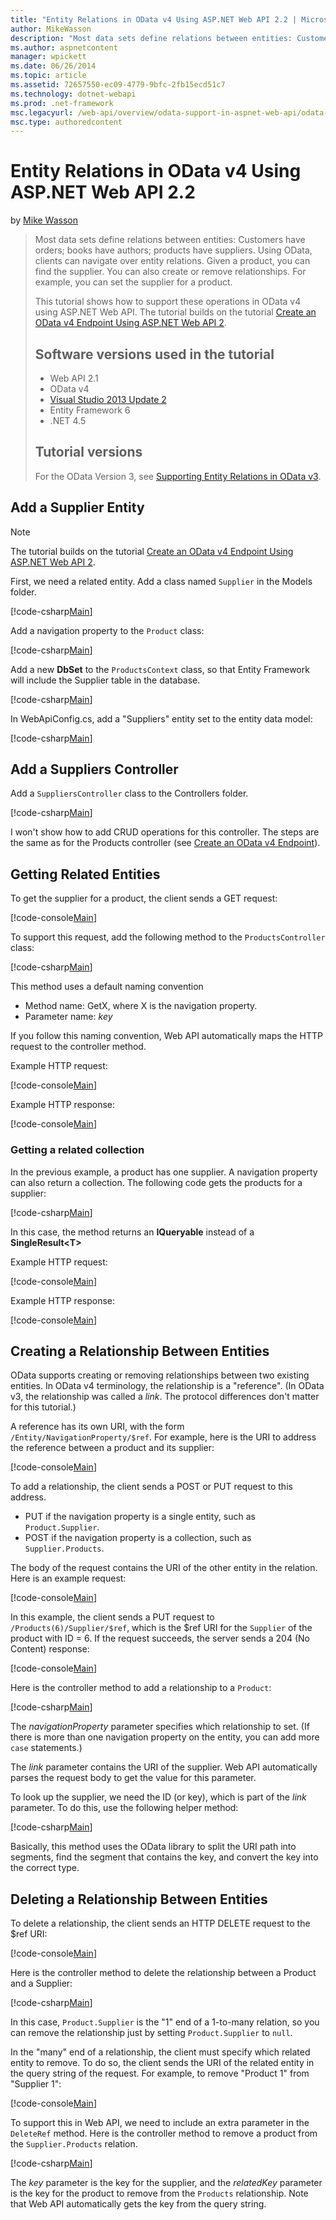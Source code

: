 ```yaml
---
title: "Entity Relations in OData v4 Using ASP.NET Web API 2.2 | Microsoft Docs"
author: MikeWasson
description: "Most data sets define relations between entities: Customers have orders; books have authors; products have suppliers. Using OData, clients can navigate over..."
ms.author: aspnetcontent
manager: wpickett
ms.date: 06/26/2014
ms.topic: article
ms.assetid: 72657550-ec09-4779-9bfc-2fb15ecd51c7
ms.technology: dotnet-webapi
ms.prod: .net-framework
msc.legacyurl: /web-api/overview/odata-support-in-aspnet-web-api/odata-v4/entity-relations-in-odata-v4
msc.type: authoredcontent
---
```

Entity Relations in OData v4 Using ASP.NET Web API 2.2
====================
by [Mike Wasson](https://github.com/MikeWasson)

> Most data sets define relations between entities: Customers have orders; books have authors; products have suppliers. Using OData, clients can navigate over entity relations. Given a product, you can find the supplier. You can also create or remove relationships. For example, you can set the supplier for a product.
> 
> This tutorial shows how to support these operations in OData v4 using ASP.NET Web API. The tutorial builds on the tutorial [Create an OData v4 Endpoint Using ASP.NET Web API 2](create-an-odata-v4-endpoint.md).
> 
> ## Software versions used in the tutorial
> 
> 
> - Web API 2.1
> - OData v4
> - [Visual Studio 2013 Update 2](https://www.visualstudio.com/downloads/download-visual-studio-vs)
> - Entity Framework 6
> - .NET 4.5
> 
> 
> ## Tutorial versions
> 
> For the OData Version 3, see [Supporting Entity Relations in OData v3](https://asp.net/web-api/overview/odata-support-in-aspnet-web-api/odata-v3/working-with-entity-relations).


## Add a Supplier Entity

> [!NOTE]
> The tutorial builds on the tutorial [Create an OData v4 Endpoint Using ASP.NET Web API 2](create-an-odata-v4-endpoint.md).


First, we need a related entity. Add a class named `Supplier` in the Models folder.

[!code-csharp[Main](entity-relations-in-odata-v4/samples/sample1.cs)]

Add a navigation property to the `Product` class:

[!code-csharp[Main](entity-relations-in-odata-v4/samples/sample2.cs?highlight=13-15)]

Add a new **DbSet** to the `ProductsContext` class, so that Entity Framework will include the Supplier table in the database.

[!code-csharp[Main](entity-relations-in-odata-v4/samples/sample3.cs?highlight=10)]

In WebApiConfig.cs, add a &quot;Suppliers&quot; entity set to the entity data model:

[!code-csharp[Main](entity-relations-in-odata-v4/samples/sample4.cs?highlight=6)]

## Add a Suppliers Controller

Add a `SuppliersController` class to the Controllers folder.

[!code-csharp[Main](entity-relations-in-odata-v4/samples/sample5.cs)]

I won't show how to add CRUD operations for this controller. The steps are the same as for the Products controller (see [Create an OData v4 Endpoint](create-an-odata-v4-endpoint.md)).

## Getting Related Entities

To get the supplier for a product, the client sends a GET request:

[!code-console[Main](entity-relations-in-odata-v4/samples/sample6.cmd)]

To support this request, add the following method to the `ProductsController` class:

[!code-csharp[Main](entity-relations-in-odata-v4/samples/sample7.cs)]

This method uses a default naming convention

- Method name: GetX, where X is the navigation property.
- Parameter name: *key*

If you follow this naming convention, Web API automatically maps the HTTP request to the controller method.

Example HTTP request:

[!code-console[Main](entity-relations-in-odata-v4/samples/sample8.cmd)]

Example HTTP response:

[!code-console[Main](entity-relations-in-odata-v4/samples/sample9.cmd)]

### Getting a related collection

In the previous example, a product has one supplier. A navigation property can also return a collection. The following code gets the products for a supplier:

[!code-csharp[Main](entity-relations-in-odata-v4/samples/sample10.cs)]

In this case, the method returns an **IQueryable** instead of a **SingleResult&lt;T&gt;**

Example HTTP request:

[!code-console[Main](entity-relations-in-odata-v4/samples/sample11.cmd)]

Example HTTP response:

[!code-console[Main](entity-relations-in-odata-v4/samples/sample12.cmd)]

## Creating a Relationship Between Entities

OData supports creating or removing relationships between two existing entities. In OData v4 terminology, the relationship is a &quot;reference&quot;. (In OData v3, the relationship was called a *link*. The protocol differences don't matter for this tutorial.)

A reference has its own URI, with the form `/Entity/NavigationProperty/$ref`. For example, here is the URI to address the reference between a product and its supplier:

[!code-console[Main](entity-relations-in-odata-v4/samples/sample13.cmd)]

To add a relationship, the client sends a POST or PUT request to this address.

- PUT if the navigation property is a single entity, such as `Product.Supplier`.
- POST if the navigation property is a collection, such as `Supplier.Products`.

The body of the request contains the URI of the other entity in the relation. Here is an example request:

[!code-console[Main](entity-relations-in-odata-v4/samples/sample14.cmd)]

In this example, the client sends a PUT request to `/Products(6)/Supplier/$ref`, which is the $ref URI for the `Supplier` of the product with ID = 6. If the request succeeds, the server sends a 204 (No Content) response:

[!code-console[Main](entity-relations-in-odata-v4/samples/sample15.cmd)]

Here is the controller method to add a relationship to a `Product`:

[!code-csharp[Main](entity-relations-in-odata-v4/samples/sample16.cs)]

The *navigationProperty* parameter specifies which relationship to set. (If there is more than one navigation property on the entity, you can add more `case` statements.)

The *link* parameter contains the URI of the supplier. Web API automatically parses the request body to get the value for this parameter.

To look up the supplier, we need the ID (or key), which is part of the *link* parameter. To do this, use the following helper method:

[!code-csharp[Main](entity-relations-in-odata-v4/samples/sample17.cs)]

Basically, this method uses the OData library to split the URI path into segments, find the segment that contains the key, and convert the key into the correct type.

## Deleting a Relationship Between Entities

To delete a relationship, the client sends an HTTP DELETE request to the $ref URI:

[!code-console[Main](entity-relations-in-odata-v4/samples/sample18.cmd)]

Here is the controller method to delete the relationship between a Product and a Supplier:

[!code-csharp[Main](entity-relations-in-odata-v4/samples/sample19.cs)]

In this case, `Product.Supplier` is the &quot;1&quot; end of a 1-to-many relation, so you can remove the relationship just by setting `Product.Supplier` to `null`.

In the &quot;many&quot; end of a relationship, the client must specify which related entity to remove. To do so, the client sends the URI of the related entity in the query string of the request. For example, to remove "Product 1" from "Supplier 1":

[!code-console[Main](entity-relations-in-odata-v4/samples/sample20.cmd?highlight=1)]

To support this in Web API, we need to include an extra parameter in the `DeleteRef` method. Here is the controller method to remove a product from the `Supplier.Products` relation.

[!code-csharp[Main](entity-relations-in-odata-v4/samples/sample21.cs)]

The *key* parameter is the key for the supplier, and the *relatedKey* parameter is the key for the product to remove from the `Products` relationship. Note that Web API automatically gets the key from the query string.
